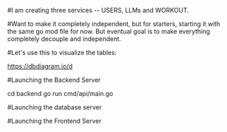 #I am creating three services -- USERS, LLMs and WORKOUT.

#Want to make it completely independent, but for starters, starting it with the same go mod file for now. But eventual goal is to make everything completely decouple and independent.






#Let's use this to visualize the tables:

https://dbdiagram.io/d


#Launching the Backend Server

cd backend
go run cmd/api/main.go


#Launching the database server




#Launching the Frontend Server